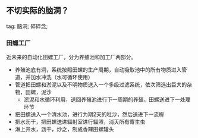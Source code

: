 不切实际的脑洞？
----------------

tag: 脑洞; 碎碎念;

### 田螺工厂

近未来的自动化田螺工厂，分为养殖池和加工厂两部分。

* 养殖池底有洞，系统按照田螺的生产周期，自动吸取池中的所有物质进入管道，并加水冲洗（水可循环使用）
* 管道把田螺和淤泥以及不明物质送入一个多级过滤系统，依次筛选出巨大的杂物，田螺，泥沙
  - 淤泥和水循环利用，送回养殖池进行下一周期的养殖，田螺送进下一处理环节
* 把田螺送入一个清水池，进行为期2天的吐沙，然后送进下一流程
* 把水沥干，把田螺送进辐射室进行辐照，消灭所有寄生虫
* 淋上开水，沥干，炒之，制成香辣田螺罐头
